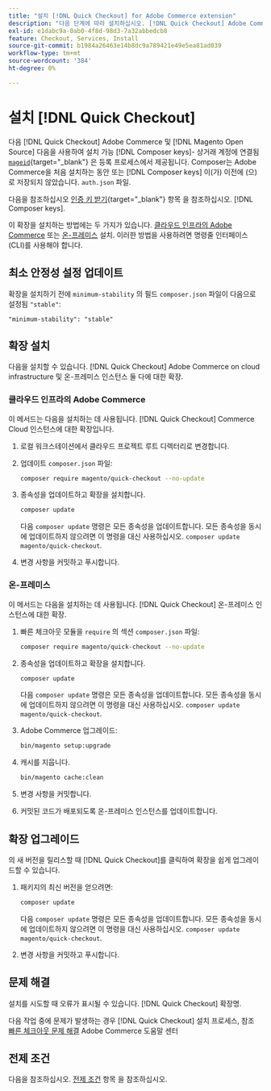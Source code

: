 ```yaml
---
title: "설치 [!DNL Quick Checkout] for Adobe Commerce extension"
description: "다음 단계에 따라 설치하십시오. [!DNL Quick Checkout] Adobe Commerce 을 참조하십시오."
exl-id: e1dabc9a-0ab0-4f8d-98d3-7a32abbedcb8
feature: Checkout, Services, Install
source-git-commit: b1984a26463e14b8dc9a789421e49e5ea81ad039
workflow-type: tm+mt
source-wordcount: '384'
ht-degree: 0%

---
```


# 설치 [!DNL Quick Checkout]

다음 [!DNL Quick Checkout] Adobe Commerce 및 [!DNL Magento Open Source] 다음을 사용하여 설치 가능 [!DNL Composer keys]- 상거래 계정에 연결됨 [`mageid`](https://devdocs.magento.com/marketplace/sellers/profile-personal.html#field-descriptions){target="_blank"} 은 등록 프로세스에서 제공됩니다. Composer는 Adobe Commerce을 처음 설치하는 동안 또는 [!DNL Composer keys] 이(가) 이전에 (으)로 저장되지 않았습니다. `auth.json` 파일.

다음을 참조하십시오 [인증 키 받기](https://devdocs.magento.com/guides/v2.4/install-gde/prereq/connect-auth.html){target="_blank"} 항목 을 참조하십시오. [!DNL Composer keys].

이 확장을 설치하는 방법에는 두 가지가 있습니다. [클라우드 인프라의 Adobe Commerce](#magento-commerce-cloud) 또는 [온-프레미스](#on-premises) 설치. 이러한 방법을 사용하려면 명령줄 인터페이스(CLI)를 사용해야 합니다.

## 최소 안정성 설정 업데이트

확장을 설치하기 전에 `minimum-stability` 의 필드 `composer.json` 파일이 다음으로 설정됨 `"stable"`:

`"minimum-stability": "stable"`

## 확장 설치

다음을 설치할 수 있습니다. [!DNL Quick Checkout] Adobe Commerce on cloud infrastructure 및 온-프레미스 인스턴스 둘 다에 대한 확장.

### 클라우드 인프라의 Adobe Commerce

이 메서드는 다음을 설치하는 데 사용됩니다. [!DNL Quick Checkout] Commerce Cloud 인스턴스에 대한 확장입니다.

1. 로컬 워크스테이션에서 클라우드 프로젝트 루트 디렉터리로 변경합니다.

1. 업데이트 `composer.json` 파일:

   ```bash
   composer require magento/quick-checkout --no-update
   ```

1. 종속성을 업데이트하고 확장을 설치합니다.

   ```bash
   composer update
   ```

   다음 `composer update` 명령은 모든 종속성을 업데이트합니다. 모든 종속성을 동시에 업데이트하지 않으려면 이 명령을 대신 사용하십시오. `composer update magento/quick-checkout`.

1. 변경 사항을 커밋하고 푸시합니다.

### 온-프레미스

이 메서드는 다음을 설치하는 데 사용됩니다. [!DNL Quick Checkout] 온-프레미스 인스턴스에 대한 확장.

1. 빠른 체크아웃 모듈을 `require` 의 섹션 `composer.json` 파일:

   ```bash
   composer require magento/quick-checkout --no-update
   ```

1. 종속성을 업데이트하고 확장을 설치합니다.

   ```bash
   composer update
   ```

   다음 `composer update` 명령은 모든 종속성을 업데이트합니다. 모든 종속성을 동시에 업데이트하지 않으려면 이 명령을 대신 사용하십시오. `composer update magento/quick-checkout`.

1. Adobe Commerce 업그레이드:

   ```bash
   bin/magento setup:upgrade
   ```

1. 캐시를 지웁니다.

   ```bash
   bin/magento cache:clean
   ```

1. 변경 사항을 커밋합니다.
1. 커밋된 코드가 배포되도록 온-프레미스 인스턴스를 업데이트합니다.

## 확장 업그레이드

의 새 버전을 릴리스할 때 [!DNL Quick Checkout]를 클릭하여 확장을 쉽게 업그레이드할 수 있습니다.

1. 패키지의 최신 버전을 얻으려면:

   ```bash
   composer update
   ```

   다음 `composer update` 명령은 모든 종속성을 업데이트합니다. 모든 종속성을 동시에 업데이트하지 않으려면 이 명령을 대신 사용하십시오. `composer update magento/quick-checkout`.

1. 변경 사항을 커밋하고 푸시합니다.

## 문제 해결

설치를 시도할 때 오류가 표시될 수 있습니다. [!DNL Quick Checkout] 확장명.

다음 작업 중에 문제가 발생하는 경우 [!DNL Quick Checkout] 설치 프로세스, 참조 [빠른 체크아웃 문제 해결](https://experienceleague.adobe.com/docs/commerce-knowledge-base/kb/troubleshooting/miscellaneous/quick-checkout-issues.html) Adobe Commerce 도움말 센터

## 전제 조건

다음을 참조하십시오. [전제 조건](../quick-checkout/prerequisites.md) 항목 을 참조하십시오.
